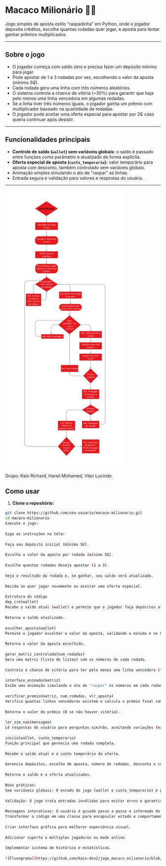 # Macaco Milionário 🎰🐵

Jogo simples de aposta estilo “raspadinha” em Python, onde o jogador deposita créditos, escolhe quantas rodadas quer jogar, e aposta para tentar ganhar prêmios multiplicados.

---

## Sobre o jogo

- O jogador começa com saldo zero e precisa fazer um depósito mínimo para jogar.
- Pode apostar de 1 a 3 rodadas por vez, escolhendo o valor da aposta (mínimo 5₢).
- Cada rodada gera uma linha com três números aleatórios.
- O sistema controla a chance de vitória (~30%) para garantir que haja pelo menos uma linha vencedora em algumas rodadas.
- Se a linha tiver três números iguais, o jogador ganha um prêmio com multiplicador baseado na quantidade de rodadas.
- O jogador pode aceitar uma oferta especial para apostar por 2₢ caso queira continuar após desistir.

---

## Funcionalidades principais

- **Controle de saldo (`wallet`) sem variáveis globais:** o saldo é passado entre funções como parâmetro e atualizado de forma explícita.
- **Oferta especial de aposta (`custo_temporario`):** valor temporário para aposta com desconto, também controlado sem variáveis globais.
- Animação simples simulando o ato de "raspar" as linhas.
- Entrada segura e validação para valores e respostas do usuário.

---
![Fluxograma](https://github.com/Kaio-dev2/jogo_macaco_milionario/blob/main/Fluxograma.png)

Grupo: Kaio Richard, Hariel Mohamed, Vitor Lucindo.

## Como usar

1. **Clone o repositório:**

```bash
git clone https://github.com/seu-usuario/macaco-milionario.git
cd macaco-milionario
Execute o jogo:

Siga as instruções na tela:

Faça seu depósito inicial (mínimo 5₢).

Escolha o valor da aposta por rodada (mínimo 5₢).

Escolha quantas rodadas deseja apostar (1 a 3).

Veja o resultado da rodada e, se ganhar, seu saldo será atualizado.

Decida se quer jogar novamente ou aceitar uma oferta especial.

Estrutura do código
dep_cre(wallet)
Recebe o saldo atual (wallet) e permite que o jogador faça depósitos até ter pelo menos 5₢.

Retorna o saldo atualizado.

escolher_aposta(wallet)
Permite o jogador escolher o valor da aposta, validando o mínimo e se há saldo suficiente.

Retorna o valor da aposta escolhido.

gerar_matriz_controlada(num_rodadas)
Gera uma matriz (lista de listas) com os números de cada rodada.

Controla a chance de vitória para ter pelo menos uma linha vencedora (três números iguais) em cerca de 30% das vezes.

interface_animada(matriz)
Exibe uma animação simulando o ato de "raspar" os números em cada rodada.

verificar_premio(matriz, num_rodadas, vlr_aposta)
Verifica quantas linhas vencedoras existem e calcula o prêmio final com base no multiplicador.

Retorna o valor do prêmio (0 se não houver vitória).

ler_sim_nao(mensagem)
Lê respostas do usuário para perguntas sim/não, aceitando variações (ex: "s", "sim", "n", "não").

inicio(wallet, custo_temporario)
Função principal que gerencia uma rodada completa.

Recebe o saldo atual e o custo temporário da oferta.

Gerencia depósitos, escolha de aposta, número de rodadas, desconta o custo, gera resultados, calcula prêmio e atualiza saldo.

Retorna o saldo e a oferta atualizados.

Boas práticas:
Sem variáveis globais: O estado do jogo (wallet e custo_temporario) é passado explicitamente entre funções, melhorando modularidade e facilitando testes.

Validação: O jogo trata entradas inválidas para evitar erros e garantir boa experiência do usuário.

Mensagens interativas: O usuário é guiado passo a passo e informado do saldo, apostas, resultados e opções.
Transformar o código em uma classe para encapsular estado e comportamentos.

Criar interface gráfica para melhorar experiência visual.

Adicionar suporte a múltiplos jogadores ou modo online.

Implementar sistema de histórico e estatísticas.

![Fluxograma](https://github.com/Kaio-dev2/jogo_macaco_milionario/blob/main/Fluxograma.png)
